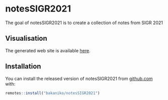 
# notesSIGR2021

<!-- badges: start -->
<!-- badges: end -->

The goal of notesSIGR2021 is to create a collection of notes from SIGR 2021

## Visualisation

The generated web site is available [here](https://bakaniko.github.io/notesSIGR2021/).

## Installation

You can install the released version of notesSIGR2021 from [github.com](https://github.com/) with:

``` r
remotes::install("bakaniko/notesSIGR2021")
```


